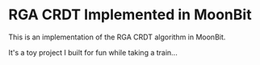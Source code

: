 # RGA CRDT Implemented in MoonBit

This is an implementation of the RGA CRDT algorithm in MoonBit.

It's a toy project I built for fun while taking a train...

